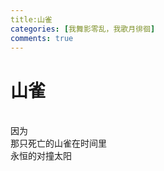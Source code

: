 ```yaml
---
title:山雀 
categories: [我舞影零乱，我歌月徘徊]
comments: true
---
```

# 山雀
<br>因为
<br>那只死亡的山雀在时间里
<br>永恒的对撞太阳
<br>
